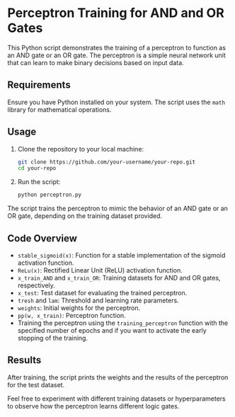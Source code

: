 # Perceptron Training for AND and OR Gates

This Python script demonstrates the training of a perceptron to function as an AND gate or an OR gate. The perceptron is a simple neural network unit that can learn to make binary decisions based on input data.

## Requirements

Ensure you have Python installed on your system. The script uses the `math` library for mathematical operations.

## Usage

1. Clone the repository to your local machine:

   ```bash
   git clone https://github.com/your-username/your-repo.git
   cd your-repo
   ```

2. Run the script:

   ```bash
   python perceptron.py
   ```

The script trains the perceptron to mimic the behavior of an AND gate or an OR gate, depending on the training dataset provided.

## Code Overview

- `stable_sigmoid(x)`: Function for a stable implementation of the sigmoid activation function.
- `ReLu(x)`: Rectified Linear Unit (ReLU) activation function.
- `x_train_AND` and `x_train_OR`: Training datasets for AND and OR gates, respectively.
- `x_test`: Test dataset for evaluating the trained perceptron.
- `tresh` and `lam`: Threshold and learning rate parameters.
- `weights`: Initial weights for the perceptron.
- `pp(w, x_train)`: Perceptron function.
- Training the perceptron using the `training_perceptron` function with the specified number of epochs and if you want to activate the early stopping of the training.

## Results

After training, the script prints the weights and the results of the perceptron for the test dataset.

Feel free to experiment with different training datasets or hyperparameters to observe how the perceptron learns different logic gates.
